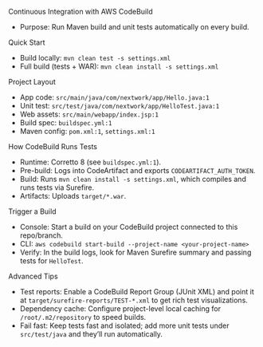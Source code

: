Continuous Integration with AWS CodeBuild

- Purpose: Run Maven build and unit tests automatically on every build.

Quick Start

- Build locally: `mvn clean test -s settings.xml`
- Full build (tests + WAR): `mvn clean install -s settings.xml`

Project Layout

- App code: `src/main/java/com/nextwork/app/Hello.java:1`
- Unit test: `src/test/java/com/nextwork/app/HelloTest.java:1`
- Web assets: `src/main/webapp/index.jsp:1`
- Build spec: `buildspec.yml:1`
- Maven config: `pom.xml:1`, `settings.xml:1`

How CodeBuild Runs Tests

- Runtime: Corretto 8 (see `buildspec.yml:1`).
- Pre-build: Logs into CodeArtifact and exports `CODEARTIFACT_AUTH_TOKEN`.
- Build: Runs `mvn clean install -s settings.xml`, which compiles and runs tests via Surefire.
- Artifacts: Uploads `target/*.war`.

Trigger a Build

- Console: Start a build on your CodeBuild project connected to this repo/branch.
- CLI: `aws codebuild start-build --project-name <your-project-name>`
- Verify: In the build logs, look for Maven Surefire summary and passing tests for `HelloTest`.

Advanced Tips

- Test reports: Enable a CodeBuild Report Group (JUnit XML) and point it at `target/surefire-reports/TEST-*.xml` to get rich test visualizations.
- Dependency cache: Configure project-level local caching for `/root/.m2/repository` to speed builds.
- Fail fast: Keep tests fast and isolated; add more unit tests under `src/test/java` and they’ll run automatically.

